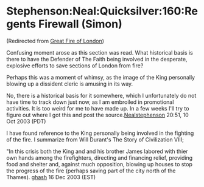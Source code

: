 
# Stephenson:Neal:Quicksilver:160:Regents Firewall (Simon)

(Redirected from [Great Fire of London](/great-fire-of-london))

Confusing moment arose as this section was read. What historical basis is there to have the Defender of The Faith being involved in the desperate, explosive efforts to save sections of London from fire?

Perhaps this was a moment of whimsy, as the image of the King personally blowing up a dissident cleric is amusing in its way.

No, there is a historical basis for it somewhere, which I unfortunately do not have time to track down just now, as I am embroiled in promotional activities. It is too weird for me to have made up. In a few weeks I'll try to figure out where I got this and post the source.[Nealstephenson](/user-nealstephenson) 20:51, 10 Oct 2003 (PDT)

I have found reference to the King personally being involved in the fighting of the fire. I summarize from Will Durant's The Story of Civilization VIII;

"In this crisis both the King and and his brother James labored with thier own hands among the firefighters, directing and financing relief, providing food and shelter and, against much opposition, blowing up houses to stop the progress of the fire (perhaps saving part of the city north of the Thames). [ghash](/user-ghash) 16 Dec 2003 (EST)
